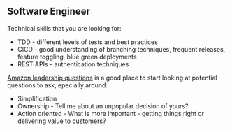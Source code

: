 
## Software Engineer 

Technical skills that you are looking for:

* TDD - different levels of tests and best practices
* CICD - good understanding of branching techniques, frequent releases, feature toggling, blue green deployments
* REST APIs - authentication techniques

[Amazon leadership questions](https://www.yoreoyster.com/blog/amazon-leadership-principles-questions/) is a good place to start looking at potential questions to ask, epecially around:

* Simplification
* Ownership - Tell me about an unpopular decision of yours?
* Action oriented - What is more important - getting things right or delivering value to customers?

